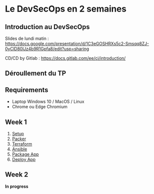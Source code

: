 # Le DevSecOps en 2 semaines

## Introduction au DevSecOps

Slides de lundi matin : https://docs.google.com/presentation/d/1C3eGOSHRXs5c2-Smsqq8ZJ-0yClD80lJz4b9R1Gpfa8/edit?usp=sharing

CD/CD by Gitlab : https://docs.gitlab.com/ee/ci/introduction/

## Déroullement du TP

## Requirements

- Laptop Windows 10 / MacOS / Linux
- Chrome ou Edge Chromium

## Week 1

1. [Setup](1-Setup.md)
2. [Packer](2-Packer.md)
3. [Terraform](3-Terraform.md)
4. [Ansible](4-Ansible.md)
5. [Package App](5-Package-App-Docker.md)
6. [Deploy App](6-Deploy-App-and-DB.md)

## Week 2

**In progress**